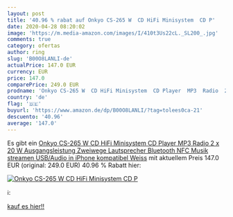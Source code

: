 ```yaml
---
layout: post
title: '40.96 % rabat auf Onkyo CS-265 W  CD HiFi Minisystem  CD P'
date: 2020-04-28 08:20:02
image: 'https://m.media-amazon.com/images/I/410t3Us22cL._SL200_.jpg'
comments: true
category: ofertas
author: ring
slug: 'B00O8LANLI-de'
actualPrice: 147.0 EUR
currency: EUR
price: 147.0
comparePrice: 249.0 EUR
prodname: 'Onkyo CS-265 W  CD HiFi Minisystem  CD Player  MP3  Radio  2 x 20 W Ausgangsleistung  Zweiwege Lautsprecher  Bluetooth  NFC  Musik streamen  USB/Audio in  iPhone kompatibel   Weiss'
country: 'de'
flag: '🇩🇪'
buyurl: 'https://www.amazon.de/dp/B00O8LANLI/?tag=tolees0ca-21'
descuento: '40.96'
average: '147.0'
---
```


Es gibt ein [Onkyo CS-265 W  CD HiFi Minisystem  CD Player  MP3  Radio  2 x 20 W Ausgangsleistung  Zweiwege Lautsprecher  Bluetooth  NFC  Musik streamen  USB/Audio in  iPhone kompatibel   Weiss](https://www.amazon.de/dp/B00O8LANLI/?tag=tolees0ca-21) mit aktuellem Preis 147.0 EUR (original: 249.0 EUR) 40.96 % Rabatt hier:

[![Onkyo CS-265 W  CD HiFi Minisystem  CD P](https://m.media-amazon.com/images/I/410t3Us22cL._SL200_.jpg)](https://www.amazon.de/dp/B00O8LANLI/?tag=tolees0ca-21)

ℹ️:


[kauf es hier!!](https://www.amazon.de/dp/B00O8LANLI/?tag=tolees0ca-21)
